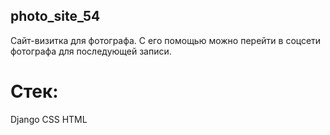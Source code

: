 ## photo_site_54
Сайт-визитка для фотографа.
С его помощью можно перейти в соцсети фотографа для последующей записи.
# Стек:
  Django
  CSS
  HTML
  
